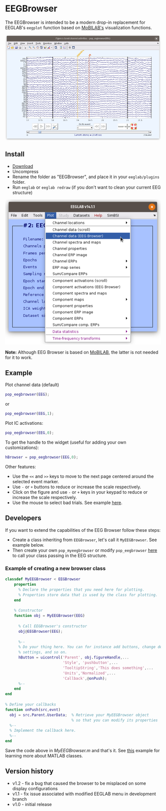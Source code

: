 # EEGBrowser
The EEGBrowser is intended to be a modern drop-in replacement for EEGLAB's `eegplot` function based on [MoBILAB's](https://sccn.ucsd.edu/wiki/MoBILAB) visualization functions.

![EEGBrowser](https://github.com/aojeda/EEGBrowser/blob/master/resources/snapshot.png)

## Install
* [Download](https://github.com/aojeda/EEGBrowser/archive/master.zip)
* Uncompress
* Rename the folder as "EEGBrowser", and place it in your `eeglab/plugins` folder.
* Run `eeglab` or `eeglab redraw` (if you don't want to clean your current EEG structure)

![Plugin](https://github.com/aojeda/EEGBrowser/blob/master/resources/snapshot2.png)

**Note:** Although EEG Browser is based on [MoBILAB](https://sccn.ucsd.edu/wiki/MoBILAB), the latter is not needed for it to work.

## Example

Plot channel data (default)
```matlab
pop_eegbrowser(EEG);
```
or
```matlab
pop_eegbrowser(EEG,1);
```
Plot IC activations:
```matlab
pop_eegbrowser(EEG,0);
```

To get the handle to the widget (useful for adding your own customizations):
```matlab
hBrowser = pop_eegbrowser(EEG,0);
```

Other features:
* Use the `<<` and `>>` keys to move to the next page centered around the selected event marker.
* Use `-` or `+` buttons to reduce or increase the scale respectively.
* Click on the figure and use `-` or `+` keys in your keypad to reduce or increase the scale respectively.
* Use the mouse to select bad trials. See example [here](https://github.com/aojeda/EEGBrowser/wiki/Example:-manual-trial-rejection).

## Developers

If you want to extend the capabilities of the EEG Browser follow these steps:
* Create a class inheriting from `EEGBrowser`, let's call it `MyEEGBrowser`. See example below.
* Then create your own `pop_myeegbrowser` or modify `pop_eegbrowser` [here](https://github.com/aojeda/EEGBrowser/blob/master/pop_eegbrowser.m#L30) to call your class passing in the EEG structure.

### Example of creating a new browser class ###
``` matlab
classdef MyEEGBrowser < EEGBrowser
    properties
      % Declare the properties that you need here for plotting.
      % Properties store data that is used by the class for plotting.
    end

    % Constructor
    function obj = MyEEGBrowser(EEG)

      % Call EEGBrowser's constructor
      obj@EEGBrowser(EEG);

      %--
      % Do your thing here. You can for instance add buttons, change default
      % settings, and so on.
      hButton = uicontrol('Parent', obj.figureHandle,...
                          'Style', 'pushbutton',...
                          'TooltipString','This does something',...
                          'Units','Normalized',...
                          'Callback',@onPush);
      %--
    end
end

% Define your callbacks
function onPush(src,evnt)
  obj = src.Parent.UserData;  % Retrieve your MyEEGBrowser object
                              % so that you can modify its properties
  %--
  % Implement the callback here.
  %--
end
```

Save the code above in *MyEEGBrowser.m* and that's it. See [this](https://www.mathworks.com/help/matlab/matlab_oop/create-a-simple-class.html) example for learning more about MATLAB classes.

## Version history
* v1.2 - fix a bug that caused the browser to be misplaced on some display configurations
* v1.1 - fix issue associated with modified EEGLAB menu in development branch
* v1.0 - initial release

